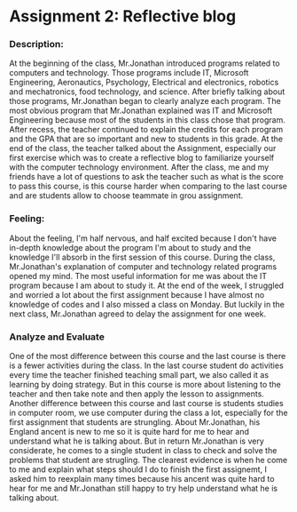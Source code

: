 # Assignment 2: Reflective blog

### Description:
At the beginning of the class, Mr.Jonathan introduced programs related to computers and technology. Those programs include IT, Microsoft Engineering, Aeronautics, Psychology, Electrical and electronics, robotics and mechatronics, food technology, and science. After briefly talking about those programs, Mr.Jonathan began to clearly analyze each program. The most obvious program that Mr.Jonathan explained was IT and Microsoft Engineering because most of the students in this class chose that program. After recess, the teacher continued to explain the credits for each program and the GPA that are so important and new to students in this grade. At the end of the class, the teacher talked about the Assignment, especially our first exercise which was to create a reflective blog to familiarize yourself with the computer technology environment. After the class, me and my friends have a lot of questions to ask the teacher such as what is the score to pass this course, is this course harder when comparing to the last course and are students allow to choose teammate in grou assignment.

### Feeling:
About the feeling, I'm half nervous, and half excited because I don't have in-depth knowledge about the program I'm about to study and the knowledge I'll absorb in the first session of this course. During the class, Mr.Jonathan's explanation of computer and technology related programs opened my mind. The most useful information for me was about the IT program because I am about to study it. At the end of the week, I struggled and worried a lot about the first assignment because I have almost no knowledge of codes and I also missed a class on Monday. But luckily in the next class, Mr.Jonathan agreed to delay the assignment for one week.

### Analyze and Evaluate
One of the most difference between this course and the last course is there is a fewer activities during the class. In the last course student do activities every time the teacher finished teaching small part, we also called it as learning by doing strategy. But in this course is more about listening to the teacher and then take note and then apply the lesson to  assignments. Another difference between this course and last course is students studies in computer room, we use computer during the class a lot, especially for the first assignment that students are strungling. About Mr.Jonathan, his England ancent is new to me so it is quite hard for me to hear and understand what he is talking about. But in return Mr.Jonathan is very considerate, he comes to a single student in class to check and solve the problems that student are strugling. The clearest evidence is when he come to me and explain what steps should I do to finish the first assignemt, I asked him to reexplain many times because his ancent was quite hard to hear for me and Mr.Jonathan still happy to try help understand what he is talking about.
